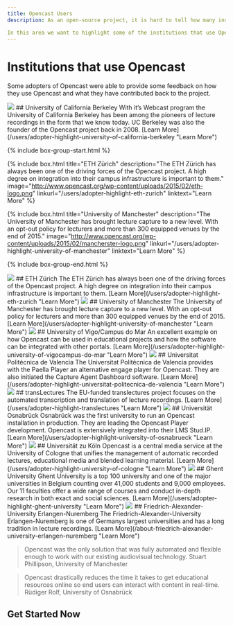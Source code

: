 ```yaml
---
title: Opencast Users
description: As an open-source project, it is hard to tell how many institutions are using Opencast. The software does not have to be licensed and the users do not need to register.But from registrations to the repositories we can say that at over 300 different institutions worldwide have downloaded Opencast.

In this area we want to highlight some of the institutions that use Opencast in production.
---
```


# Institutions that use Opencast
Some adopters of Opencast were able to provide some feedback on how they use Opencast and what they have contributed back to the project.

<img class="feature-image-left" src="http://www.opencast.org/wp-content/uploads/2015/02/berkeley-logo.png">
## University of California Berkeley
With it’s Webcast program the University of California Berkeley has been among the pioneers of lecture recordings in the form that we know today. UC Berkeley was also the founder of the Opencast project back in 2008.
[Learn More](/users/adopter-highlight-university-of-california-berkeley "Learn More")

{% include box-group-start.html %}

{% include box.html 
title="ETH Zürich"
description="The ETH Zürich has always been one of the driving forces of the Opencast project. A high degree on integration into their campus infrastructure is important to them."
image="http://www.opencast.org/wp-content/uploads/2015/02/eth-logo.png"
linkurl="/users/adopter-highlight-eth-zurich"
linktext="Learn More"
%}

{% include box.html 
title="University of Manchester"
description="The University of Manchester has brought lecture capture to a new level. With an opt-out policy for lecturers and more than 300 equipped venues by the end of 2015."
image="http://www.opencast.org/wp-content/uploads/2015/02/mancherster-logo.png"
linkurl="/users/adopter-highlight-university-of-manchester"
linktext="Learn More"
%}

{% include box-group-end.html %}

<img class="feature-image-right" src="http://www.opencast.org/wp-content/uploads/2015/02/eth-logo.png">
## ETH Zürich
The ETH Zürich has always been one of the driving forces of the Opencast project. A high degree on integration into their campus infrastructure is important to them.
[Learn More](/users/adopter-highlight-eth-zurich "Learn More")

<img class="feature-image-left" src="http://www.opencast.org/wp-content/uploads/2015/02/mancherster-logo.png">
## University of Manchester
The University of Manchester has brought lecture capture to a new level. With an opt-out policy for lecturers and more than 300 equipped venues by the end of 2015.
[Learn More](/users/adopter-highlight-university-of-manchester "Learn More")

<img class="feature-image-right" src="http://www.opencast.org/wp-content/uploads/2015/02/cdm-logo.png">
## University of Vigo/Campus do Mar
An excellent example on how Opencast can be used in educational projects and how the software can be integrated with other portals.
[Learn More](/users/adopter-highlight-university-of-vigocampus-do-mar "Learn More")

<img class="feature-image-left" src="http://www.opencast.org/wp-content/uploads/2015/02/upv-logo.png">
## Universitat Politécnica de Valencia
The Universitat Politécnica de Valencia provides with the Paella Player an alternative engage player for Opencast. They are also initiated the Capture Agent Dashboard software.
[Learn More](/users/adopter-highlight-universitat-politecnica-de-valencia "Learn More")

<img class="feature-image-right" src="http://www.opencast.org/wp-content/uploads/2015/02/translectures-logo.png">
## transLectures
The EU-funded translectures project focuses on the automated transcription and translation of lecture recordings.
[Learn More](/users/adopter-highlight-translectures "Learn More")

<img class="feature-image-left" src="http://www.opencast.org/wp-content/uploads/2015/07/uos-logo.png">
## Universität Osnabrück
Osnabrück was the first university to run an Opencast installation in production. They are leading the Opencast Player development. Opencast is extensively integrated into their LMS Stud.IP.
[Learn More](/users/adopter-highlight-university-of-osnabrueck "Learn More")

<img class="feature-image-right" src="http://www.opencast.org/wp-content/uploads/2015/02/uni-zu-koeln.png">
## Universität zu Köln
Opencast is a central media service at the University of Cologne that unifies the management of automatic recorded lectures, educational media and blended learning material.
[Learn More](/users/adopter-highlight-university-of-cologne "Learn More")

<img class="feature-image-left" src="http://www.opencast.org/wp-content/uploads/2015/02/logo-ugent.png">
## Ghent University
Ghent University is a top 100 university and one of the major universities in Belgium counting over 41,000 students and 9,000 employees. Our 11 faculties offer a wide range of courses and conduct in-depth research in both exact and social sciences.
[Learn More](/users/adopter-highlight-ghent-university "Learn More")

<img class="feature-image-right" src="http://www.opencast.org/wp-content/uploads/2015/02/fau-logo.png">
## Friedrich-Alexander-University Erlangen-Nuremberg
The Friedrich-Alexander-University Erlangen-Nuremberg is one of Germanys largest universities and has a long tradition in lecture recordings.
[Learn More](/about-friedrich-alexander-university-erlangen-nuremberg "Learn More")

> Opencast was the only solution that was fully automated and flexible enough to work with our existing audiovisual technology.
Stuart Phillipson, University of Manchester

> Opencast drastically reduces the time it takes to get educational resources online so end users can interact with content in real-time.
Rüdiger Rolf, University of Osnabrück

## Get Started Now
